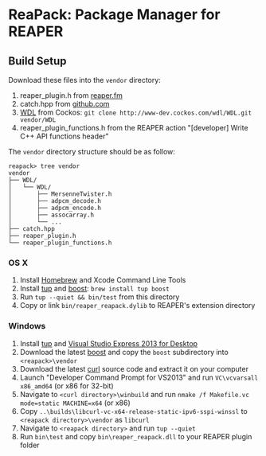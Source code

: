 # ReaPack: Package Manager for REAPER

## Build Setup

Download these files into the `vendor` directory:

1. reaper_plugin.h from
  [reaper.fm](http://www.reaper.fm/sdk/plugin/reaper_plugin.h)
2. catch.hpp from
  [github.com](https://github.com/philsquared/Catch/raw/master/single_include/catch.hpp)
3. [WDL](http://www.cockos.com/wdl/) from Cockos:
  `git clone http://www-dev.cockos.com/wdl/WDL.git vendor/WDL`
4. reaper_plugin_functions.h from the REAPER action
  "[developer] Write C++ API functions header"

The `vendor` directory structure should be as follow:

```
reapack> tree vendor
vendor
├── WDL/
│   └── WDL/
│       ├── MersenneTwister.h
│       ├── adpcm_decode.h
│       ├── adpcm_encode.h
│       ├── assocarray.h
│       └── ...
├── catch.hpp
├── reaper_plugin.h
└── reaper_plugin_functions.h
```

### OS X

1. Install [Homebrew](http://brew.sh/) and Xcode Command Line Tools
2. Install [tup](http://gittup.org/tup/) and [boost](http://www.boost.org/):
     `brew install tup boost`
3. Run `tup --quiet && bin/test` from this directory
4. Copy or link `bin/reaper_reapack.dylib` to REAPER's extension directory

### Windows

1. Install [tup](http://gittup.org/tup/) and
     [Visual Studio Express 2013 for Desktop](https://www.microsoft.com/en-ca/download/details.aspx?id=44914)
2. Download the latest [boost](http://www.boost.org/) and copy the
     `boost` subdirectory into `<reapack>\vendor`
3. Download the latest [curl](http://curl.haxx.se/download.html) source
     code and extract it on your computer
4. Launch "Developer Command Prompt for VS2013" and run
     `VC\vcvarsall x86_amd64` (or x86 for 32-bit)
5. Navigate to `<curl directory>\winbuild` and run
     `nmake /f Makefile.vc mode=static MACHINE=x64` (or x86)
6. Copy `..\builds\libcurl-vc-x64-release-static-ipv6-sspi-winssl`
     to `<reapack directory>\vendor` as `libcurl`
7. Navigate to `<reapack directory>` and run `tup --quiet`
8. Run `bin\test` and copy `bin\reaper_reapack.dll` to your REAPER plugin folder
